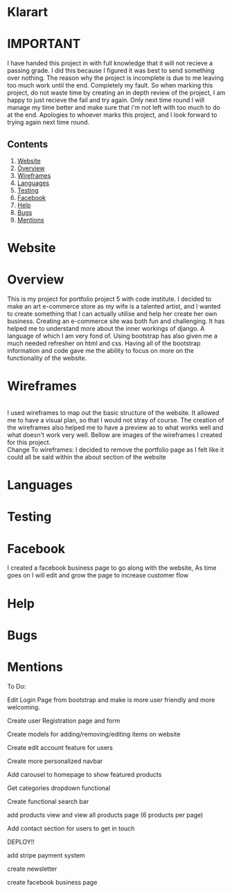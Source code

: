 # Klarart 

# IMPORTANT

I have handed this project in with full knowledge that it will not recieve a passing grade.
I did this because I figured it was best to send something over nothing. The reason why the project is incomplete
 is due to me leaving too much work until the end. Completely my fault. So when marking this project, do not waste time by creating an in depth review of the project, I am happy to just recieve the fail and try again. Only next time round I will manage my time better and make sure that i'm not left with too much to do at the end.
 Apologies to whoever marks this project, and I look forward to trying again next time round.
 

## Contents
1. [Website](Website)  
2. [Overview](Overview)  
3. [Wireframes](Wireframes)  
4. [Languages](Languages)  
5. [Testing](Testing)  
6. [Facebook](Facebook)
7. [Help](Help)  
8. [Bugs](Bugs)  
9. [Mentions](Mentions)  

# Website


# Overview
This is my project for portfolio project 5 with code institute. I decided to make an art e-commerce store as my wife is a talented artist, and I wanted to create something that I can actually utilise and help her create her own business. Creating an e-commerce site was both fun and challenging. It has helped me to understand more about the inner workings of django. A language of which I am very fond of. Using bootstrap has also given me a much needed refresher on html and css.
Having all of the bootstrap information and code gave me the ability to focus on more on the functionality of the website.

# Wireframes
<br>
I used wireframes to map out the basic structure of the website. It allowed me to have a visual plan,
so that I would not stray of course. The creation of the wireframes also helped me to have a preview
as to what works well and what doesn't work very well. Bellow are images of the wireframes I created 
for this project.
<br>
Change To wireframes:  
I decided to remove the portfolio page as I felt like it could all be said within the about section of the website



# Languages

# Testing

# Facebook
I created a facebook business page to go along with the website, As time goes on I will edit and grow the page to increase customer flow
<br>

# Help

# Bugs

# Mentions

To Do:

Edit Login Page from bootstrap and make is more user friendly and more welcoming.

Create user Registration page and form

Create models for adding/removing/editing items on website

Create edit account feature for users

Create more personalized navbar

Add carousel to homepage to show featured products

Get categories dropdown functional

Create functional search bar

add products view and view all products page
(6 products per page)

Add contact section for users to get in touch

DEPLOY!!

add stripe payment system

create newsletter

create facebook business page